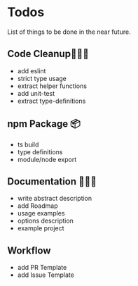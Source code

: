 # Todos
List of things to be done in the near future. 

## Code Cleanup👷🏻‍♂️
+ add eslint
+ strict type usage
+ extract helper functions
+ add unit-test
+ extract type-definitions

## npm Package 📦
+ ts build
+ type definitions
+ module/node export

## Documentation 👨🏻‍💻
+ write abstract description
+ add Roadmap
+ usage examples
+ options description
+ example project

## Workflow
+ add PR Template
+ add Issue Template
